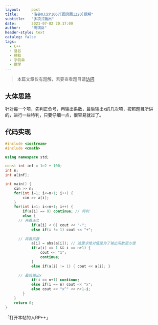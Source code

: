 ```yaml
---
layout:     post
title:      "洛谷OJ之P1067[图灵圈1220]题解"
subtitle:   "多项式输出"
date:       2021-07-02 20:17:00
author:     "周琪岳"
header-style: text
catalog: false
tags: 
  - C++
  - 洛谷
  - 模拟
  - 字符串
  - 数学
---
```

> 本篇文章仅有题解，若要查看题目请[访问](https://www.luogu.com.cn/problem/P1067)

## 大体思路

针对每一个项，先判正负号，再输出系数，最后输出x的几次项，按照题目所讲的，进行一些特判，只要仔细一点，很容易就过了。

## 代码实现

```c++
#include <iostream>
#include <cmath>

using namespace std;

const int inf = 1e2 + 100;
int n;
int a[inf];

int main() {
	cin >> n;
	for(int i=1; i<=n+1; i++) {
		cin >> a[i];
	}
	for(int i=1; i<=n+1; i++) {
		if(a[i] == 0) continue; // 特判
		else {
      // 先看正负
			if(a[i] < 0) cout << "-";
			else if(i != 1) cout << "+";
			
      // 再看系数
			a[i] = abs(a[i]); // 这里求绝对值是为了输出系数更方便
			if(a[i] == 1 && i == n+1) {
				cout << "1";
				continue;
			}
			else if(a[i] != 1) { cout << a[i]; }
			
      // 最后输出x
			if(i == n+1) continue;
			else if(i == n) cout << "x";
			else cout << "x^" << n+1-i;
		}
	}
	return 0;	
}
```

「打开本帖的人RP++」  
